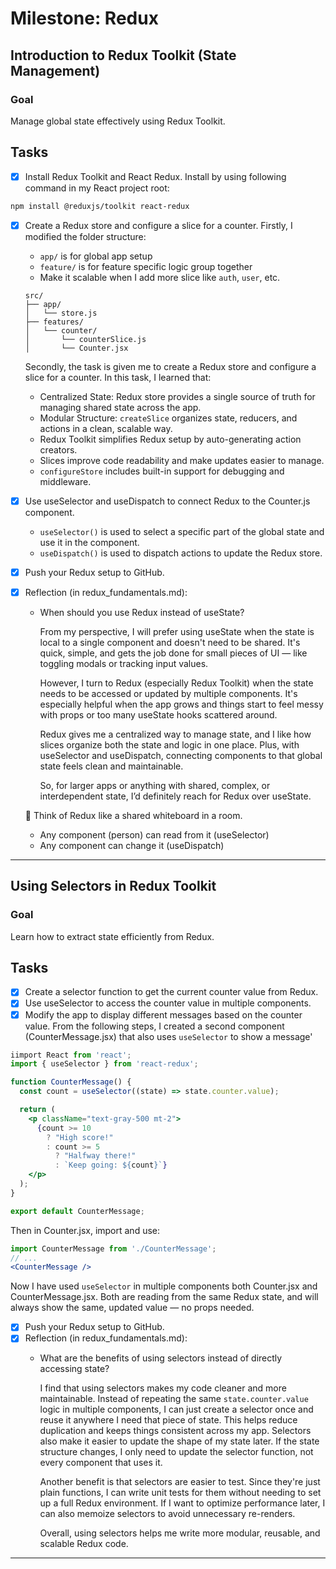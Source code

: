 # Milestone: Redux 

## Introduction to Redux Toolkit (State Management)
### Goal
Manage global state effectively using Redux Toolkit.

## Tasks
- [x] Install Redux Toolkit and React Redux.
Install by using following command in my React project root:
```bash
npm install @reduxjs/toolkit react-redux
```

- [x] Create a Redux store and configure a slice for a counter.
  Firstly, I modified the folder structure:
  - `app/` is for global app setup
  - `feature/` is for feature specific logic group together
  - Make it scalable when I add more slice like `auth`, `user`, etc.
  ```
  src/
  ├── app/
  │   └── store.js
  ├── features/
  │   └── counter/
  │       └── counterSlice.js
  │       └── Counter.jsx
  ```
  Secondly, the task is given me to create a Redux store and configure a slice for a counter. In this task, I learned that:
    - Centralized State: Redux store provides a single source of truth for managing shared state across the app. 
    - Modular Structure: `createSlice` organizes state, reducers, and actions in a clean, scalable way.
    - Redux Toolkit simplifies Redux setup by auto-generating action creators.
    - Slices improve code readability and make updates easier to manage.
    - `configureStore` includes built-in support for debugging and middleware.

- [x] Use useSelector and useDispatch to connect Redux to the Counter.js component.
  - `useSelector()` is used to select a specific part of the global state and use it in the component.
  - `useDispatch()` is used to dispatch actions to update the Redux store.

- [x] Push your Redux setup to GitHub.
- [x] Reflection (in redux_fundamentals.md):
  - When should you use Redux instead of useState?

    From my perspective, I will prefer using useState when the state is local to a single component and doesn't need to be shared. It's quick, simple, and gets the job done for small pieces of UI — like toggling modals or tracking input values.

    However, I turn to Redux (especially Redux Toolkit) when the state needs to be accessed or updated by multiple components. It's especially helpful when the app grows and things start to feel messy with props or too many useState hooks scattered around.

    Redux gives me a centralized way to manage state, and I like how slices organize both the state and logic in one place. Plus, with useSelector and useDispatch, connecting components to that global state feels clean and maintainable.

    So, for larger apps or anything with shared, complex, or interdependent state, I’d definitely reach for Redux over useState.

  🤔 Think of Redux like a shared whiteboard in a room.
  - Any component (person) can read from it (useSelector)
  - Any component can change it (useDispatch)
___________________________________________________________

## Using Selectors in Redux Toolkit
### Goal
Learn how to extract state efficiently from Redux.

## Tasks
- [x] Create a selector function to get the current counter value from Redux.
- [x] Use useSelector to access the counter value in multiple components.
- [x] Modify the app to display different messages based on the counter value.
From the following steps, I created a second component (CounterMessage.jsx) that also uses `useSelector` to show a message'
```jsx
iimport React from 'react';
import { useSelector } from 'react-redux';

function CounterMessage() {
  const count = useSelector((state) => state.counter.value);

  return (
    <p className="text-gray-500 mt-2">
      {count >= 10
        ? "High score!"
        : count >= 5
          ? "Halfway there!"
          : `Keep going: ${count}`}
    </p>
  );
}

export default CounterMessage;
```
Then in Counter.jsx, import and use:
```jsx
import CounterMessage from './CounterMessage';
// ...
<CounterMessage />
```
Now I have used `useSelector` in multiple components both Counter.jsx and CounterMessage.jsx. Both are reading from the same Redux state, and will always show the same, updated value — no props needed.

- [x] Push your Redux setup to GitHub.
- [x] Reflection (in redux_fundamentals.md):
  - What are the benefits of using selectors instead of directly accessing state?
    
    I find that using selectors makes my code cleaner and more maintainable. Instead of repeating the same `state.counter.value` logic in multiple components, I can just create a selector once and reuse it anywhere I need that piece of state. This helps reduce duplication and keeps things consistent across my app.
    Selectors also make it easier to update the shape of my state later. If the state structure changes, I only need to update the selector function, not every component that uses it.

    Another benefit is that selectors are easier to test. Since they're just plain functions, I can write unit tests for them without needing to set up a full Redux environment. If I want to optimize performance later, I can also memoize selectors to avoid unnecessary re-renders.

    Overall, using selectors helps me write more modular, reusable, and scalable Redux code.
___________________________________________________________

